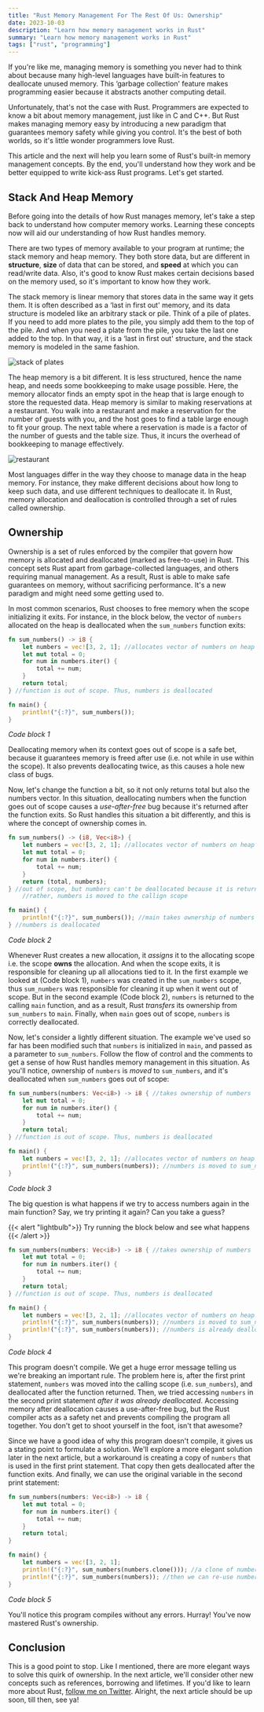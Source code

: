```yaml
---
title: "Rust Memory Management For The Rest Of Us: Ownership"
date: 2023-10-03
description: "Learn how memory management works in Rust"
summary: "Learn how memory management works in Rust"
tags: ["rust", "programming"]
---
```


If you're like me, managing memory is something you never had to think about because many high-level languages have built-in features to deallocate unused memory. This ‘garbage collection' feature makes programming easier because it abstracts another computing detail.

Unfortunately, that's not the case with Rust. Programmers are expected to know a bit about memory management, just like in C and C++. But Rust makes managing memory easy by introducing a new paradigm that guarantees memory safety while giving you control. It's the best of both worlds, so it's little wonder programmers love Rust.

This article and the next will help you learn some of Rust's built-in memory management concepts. By the end, you'll understand how they work and be better equipped to write kick-ass Rust programs. Let's get started.

## Stack And Heap Memory

Before going into the details of how Rust manages memory, let's take a step back to understand how computer memory works. Learning these concepts now will aid our understanding of how Rust handles memory.

There are two types of memory available to your program at runtime; the stack memory and heap memory. They both store data, but are different in **structure**, **size** of data that can be stored, and **speed** at which you can read/write data. Also, it's good to know Rust makes certain decisions based on the memory used, so it's important to know how they work.

The stack memory is linear memory that stores data in the same way it gets them. It is often described as a ‘last in first out' memory, and its data structure is modeled like an arbitrary stack or pile. Think of a pile of plates. If you need to add more plates to the pile, you simply add them to the top of the pile. And when you need a plate from the pile, you take the last one added to the top. In that way, it is a ‘last in first out' structure, and the stack memory is modeled in the same fashion.

![stack of plates](./images/stack.webp "credits: Adobe Stock")

The heap memory is a bit different. It is less structured, hence the name heap, and needs some bookkeeping to make usage possible. Here, the memory allocator finds an empty spot in the heap that is large enough to store the requested data. Heap memory is similar to making reservations at a restaurant. You walk into a restaurant and make a reservation for the number of guests with you, and the host goes to find a table large enough to fit your group. The next table where a reservation is made is a factor of the number of guests and the table size. Thus, it incurs the overhead of bookkeeping to manage effectively.

![restaurant](./images/restaurant.webp "credits: Shawnanggg on Unsplash")

Most languages differ in the way they choose to manage data in the heap memory. For instance, they make different decisions about how long to keep such data, and use different techniques to deallocate it. In Rust, memory allocation and deallocation is controlled through a set of rules called ownership.

## Ownership

Ownership is a set of rules enforced by the compiler that govern how memory is allocated and deallocated (marked as free-to-use) in Rust. This concept sets Rust apart from garbage-collected languages, and others requiring manual management. As a result, Rust is able to make safe guarantees on memory, without sacrificing performance. It's a new paradigm and might need some getting used to.

In most common scenarios, Rust chooses to free memory when the scope initializing it exits. For instance, in the block below, the vector of `numbers` allocated on the heap is deallocated when the `sum_numbers` function exits:

```rust
fn sum_numbers() -> i8 {
    let numbers = vec![3, 2, 1]; //allocates vector of numbers on heap
    let mut total = 0;
    for num in numbers.iter() {
        total += num;
    }
    return total;
} //function is out of scope. Thus, numbers is deallocated

fn main() {
    println!("{:?}", sum_numbers());
}
```

_Code block 1_

Deallocating memory when its context goes out of scope is a safe bet, because it guarantees memory is freed after use (i.e. not while in use within the scope). It also prevents deallocating twice, as this causes a hole new class of bugs.

Now, let's change the function a bit, so it not only returns total but also the numbers vector. In this situation, deallocating numbers when the function goes out of scope causes a _use-after-free_ bug because it's returned after the function exits. So Rust handles this situation a bit differently, and this is where the concept of ownership comes in.

```rust
fn sum_numbers() -> (i8, Vec<i8>) {
	let numbers = vec![3, 2, 1]; //allocates vector of numbers on heap
	let mut total = 0;
	for num in numbers.iter() {
		total += num;
	}
	return (total, numbers);
} //out of scope, but numbers can't be deallocated because it is returned
	//rather, numbers is moved to the callign scope

fn main() {
    println!("{:?}", sum_numbers()); //main takes ownership of numbers
} //numbers is deallocated
```

_Code block 2_

Whenever Rust creates a new allocation, it _assigns_ it to the allocating scope i.e. the scope **owns** the allocation. And when the scope exits, it is responsible for cleaning up all allocations tied to it. In the first example we looked at (Code block 1), `numbers` was created in the `sum_numbers` scope, thus `sum_numbers` was responsible for cleaning it up when it went out of scope. But in the second example (Code block 2), `numbers` is returned to the calling `main` function, and as a result, Rust _transfers_ its ownership from `sum_numbers` to `main`. Finally, when `main` goes out of scope, `numbers` is correctly deallocated.

Now, let's consider a lightly different situation. The example we've used so far has been modified such that `numbers` is initialized in `main`, and passed as a parameter to `sum_numbers`. Follow the flow of control and the comments to get a sense of how Rust handles memory management in this situation. As you'll notice, ownership of `numbers` is _moved_ to `sum_numbers`, and it's deallocated when `sum_numbers` goes out of scope:

```rust
fn sum_numbers(numbers: Vec<i8>) -> i8 { //takes ownership of numbers
    let mut total = 0;
    for num in numbers.iter() {
        total += num;
    }
    return total;
} //function is out of scope. Thus, numbers is deallocated

fn main() {
    let numbers = vec![3, 2, 1]; //allocates vector of numbers on heap
    println!("{:?}", sum_numbers(numbers)); //numbers is moved to sum_numbers
}
```

_Code block 3_

The big question is what happens if we try to access numbers again in the main function? Say, we try printing it again? Can you take a guess?

{{< alert "lightbulb">}}
Try running the block below and see what happens
{{< /alert >}}

```rust
fn sum_numbers(numbers: Vec<i8>) -> i8 { //takes ownership of numbers
    let mut total = 0;
    for num in numbers.iter() {
        total += num;
    }
    return total;
} //function is out of scope. Thus, numbers is deallocated

fn main() {
    let numbers = vec![3, 2, 1]; //allocates vector of numbers on heap
    println!("{:?}", sum_numbers(numbers)); //numbers is moved to sum_numbers
	println!("{:?}", sum_numbers(numbers)); //numbers is already deallocated. What happens next?
}
```

_Code block 4_

This program doesn't compile. We get a huge error message telling us we're breaking an important rule. The problem here is, after the first print statement, `numbers` was moved into the calling scope (i.e. `sum_numbers`), and deallocated after the function returned. Then, we tried accessing `numbers` in the second print statement _after it was already deallocated_. Accessing memory after deallocation causes a use-after-free bug, but the Rust compiler acts as a safety net and prevents compiling the program all together. You don't get to shoot yourself in the foot, isn't that awesome?

Since we have a good idea of why this program doesn't compile, it gives us a stating point to formulate a solution. We'll explore a more elegant solution later in the next article, but a workaround is creating a copy of `numbers` that is used in the first print statement. That copy then gets deallocated after the function exits. And finally, we can use the original variable in the second print statement:

```rust
fn sum_numbers(numbers: Vec<i8>) -> i8 {
    let mut total = 0;
    for num in numbers.iter() {
        total += num;
    }
    return total;
}

fn main() {
    let numbers = vec![3, 2, 1];
    println!("{:?}", sum_numbers(numbers.clone())); //a clone of numbers is moved to sum_numbers
	println!("{:?}", sum_numbers(numbers)); //then we can re-use numbers
}
```

_Code block 5_

You'll notice this program compiles without any errors. Hurray! You've now mastered Rust's ownership.

## Conclusion

This is a good point to stop. Like I mentioned, there are more elegant ways to solve this quirk of ownership. In the next article, we'll consider other new concepts such as references, borrowing and lifetimes. If you'd like to learn more about Rust, [follow me on Twitter](https://twitter.com/megaconfidence). Alright, the next article should be up soon, till then, see ya!
